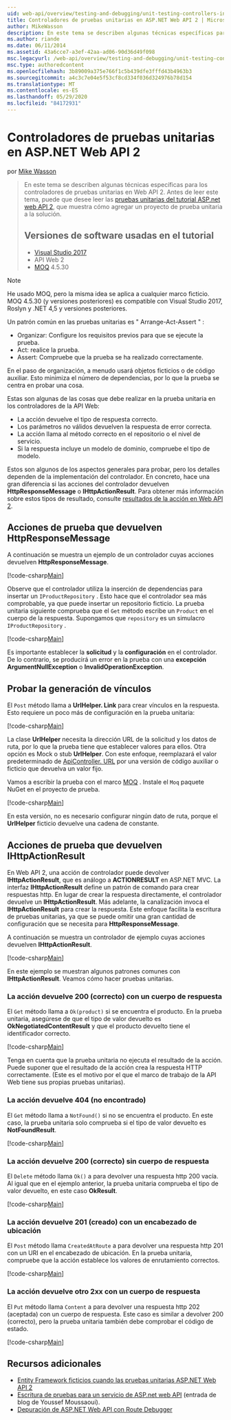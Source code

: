 ```yaml
---
uid: web-api/overview/testing-and-debugging/unit-testing-controllers-in-web-api
title: Controladores de pruebas unitarias en ASP.NET Web API 2 | Microsoft Docs
author: MikeWasson
description: En este tema se describen algunas técnicas específicas para los controladores de pruebas unitarias en Web API 2. Antes de leer este tema, puede que desee leer la unidad del tutorial...
ms.author: riande
ms.date: 06/11/2014
ms.assetid: 43a6cce7-a3ef-42aa-ad06-90d36d49f098
msc.legacyurl: /web-api/overview/testing-and-debugging/unit-testing-controllers-in-web-api
msc.type: authoredcontent
ms.openlocfilehash: 3b89009a375e766f1c5b439dfe3fffd43b4963b3
ms.sourcegitcommit: a4c3c7e04e5f53cf8cd334f036d324976b78d154
ms.translationtype: MT
ms.contentlocale: es-ES
ms.lasthandoff: 05/29/2020
ms.locfileid: "84172931"
---
```

# <a name="unit-testing-controllers-in-aspnet-web-api-2"></a>Controladores de pruebas unitarias en ASP.NET Web API 2

por [Mike Wasson](https://github.com/MikeWasson)

> En este tema se describen algunas técnicas específicas para los controladores de pruebas unitarias en Web API 2. Antes de leer este tema, puede que desee leer las [pruebas unitarias del tutorial ASP.net web API 2](unit-testing-with-aspnet-web-api.md), que muestra cómo agregar un proyecto de prueba unitaria a la solución.
>
> ## <a name="software-versions-used-in-the-tutorial"></a>Versiones de software usadas en el tutorial
>
> - [Visual Studio 2017](https://visualstudio.microsoft.com/downloads/?utm_medium=microsoft&utm_source=docs.microsoft.com&utm_campaign=button+cta&utm_content=download+vs2017)
> - API Web 2
> - [MOQ](https://github.com/Moq) 4.5.30

> [!NOTE]
> He usado MOQ, pero la misma idea se aplica a cualquier marco ficticio. MOQ 4.5.30 (y versiones posteriores) es compatible con Visual Studio 2017, Roslyn y .NET 4,5 y versiones posteriores.

Un patrón común en las pruebas unitarias es &quot; Arrange-Act-Assert &quot; :

- Organizar: Configure los requisitos previos para que se ejecute la prueba.
- Act: realice la prueba.
- Assert: Compruebe que la prueba se ha realizado correctamente.

En el paso de organización, a menudo usará objetos ficticios o de código auxiliar. Esto minimiza el número de dependencias, por lo que la prueba se centra en probar una cosa.

Estas son algunas de las cosas que debe realizar en la prueba unitaria en los controladores de la API Web:

- La acción devuelve el tipo de respuesta correcto.
- Los parámetros no válidos devuelven la respuesta de error correcta.
- La acción llama al método correcto en el repositorio o el nivel de servicio.
- Si la respuesta incluye un modelo de dominio, compruebe el tipo de modelo.

Estos son algunos de los aspectos generales para probar, pero los detalles dependen de la implementación del controlador. En concreto, hace una gran diferencia si las acciones del controlador devuelven **HttpResponseMessage** o **IHttpActionResult**. Para obtener más información sobre estos tipos de resultado, consulte [resultados de la acción en Web API 2](../getting-started-with-aspnet-web-api/action-results.md).

## <a name="testing-actions-that-return-httpresponsemessage"></a>Acciones de prueba que devuelven HttpResponseMessage

A continuación se muestra un ejemplo de un controlador cuyas acciones devuelven **HttpResponseMessage**.

[!code-csharp[Main](unit-testing-controllers-in-web-api/samples/sample1.cs)]

Observe que el controlador utiliza la inserción de dependencias para insertar un `IProductRepository` . Esto hace que el controlador sea más comprobable, ya que puede insertar un repositorio ficticio. La prueba unitaria siguiente comprueba que el `Get` método escribe un `Product` en el cuerpo de la respuesta. Supongamos que `repository` es un simulacro `IProductRepository` .

[!code-csharp[Main](unit-testing-controllers-in-web-api/samples/sample2.cs)]

Es importante establecer la **solicitud** y la **configuración** en el controlador. De lo contrario, se producirá un error en la prueba con una **excepción ArgumentNullException** o **InvalidOperationException**.

## <a name="testing-link-generation"></a>Probar la generación de vínculos

El `Post` método llama a **UrlHelper. Link** para crear vínculos en la respuesta. Esto requiere un poco más de configuración en la prueba unitaria:

[!code-csharp[Main](unit-testing-controllers-in-web-api/samples/sample3.cs)]

La clase **UrlHelper** necesita la dirección URL de la solicitud y los datos de ruta, por lo que la prueba tiene que establecer valores para ellos. Otra opción es Mock o stub **UrlHelper**. Con este enfoque, reemplazará el valor predeterminado de [ApiController. URL](https://msdn.microsoft.com/library/system.web.http.apicontroller.url.aspx) por una versión de código auxiliar o ficticio que devuelva un valor fijo.

Vamos a escribir la prueba con el marco [MOQ](https://github.com/Moq) . Instale el `Moq` paquete NuGet en el proyecto de prueba.

[!code-csharp[Main](unit-testing-controllers-in-web-api/samples/sample4.cs)]

En esta versión, no es necesario configurar ningún dato de ruta, porque el **UrlHelper** ficticio devuelve una cadena de constante.

## <a name="testing-actions-that-return-ihttpactionresult"></a>Acciones de prueba que devuelven IHttpActionResult

En Web API 2, una acción de controlador puede devolver **IHttpActionResult**, que es análogo a **ACTIONRESULT** en ASP.NET MVC. La interfaz **IHttpActionResult** define un patrón de comando para crear respuestas http. En lugar de crear la respuesta directamente, el controlador devuelve un **IHttpActionResult**. Más adelante, la canalización invoca el **IHttpActionResult** para crear la respuesta. Este enfoque facilita la escritura de pruebas unitarias, ya que se puede omitir una gran cantidad de configuración que se necesita para **HttpResponseMessage**.

A continuación se muestra un controlador de ejemplo cuyas acciones devuelven **IHttpActionResult**.

[!code-csharp[Main](unit-testing-controllers-in-web-api/samples/sample5.cs)]

En este ejemplo se muestran algunos patrones comunes con **IHttpActionResult**. Veamos cómo hacer pruebas unitarias.

### <a name="action-returns-200-ok-with-a-response-body"></a>La acción devuelve 200 (correcto) con un cuerpo de respuesta

El `Get` método llama a `Ok(product)` si se encuentra el producto. En la prueba unitaria, asegúrese de que el tipo de valor devuelto es **OkNegotiatedContentResult** y que el producto devuelto tiene el identificador correcto.

[!code-csharp[Main](unit-testing-controllers-in-web-api/samples/sample6.cs)]

Tenga en cuenta que la prueba unitaria no ejecuta el resultado de la acción. Puede suponer que el resultado de la acción crea la respuesta HTTP correctamente. (Este es el motivo por el que el marco de trabajo de la API Web tiene sus propias pruebas unitarias).

### <a name="action-returns-404-not-found"></a>La acción devuelve 404 (no encontrado)

El `Get` método llama a `NotFound()` si no se encuentra el producto. En este caso, la prueba unitaria solo comprueba si el tipo de valor devuelto es **NotFoundResult**.

[!code-csharp[Main](unit-testing-controllers-in-web-api/samples/sample7.cs)]

### <a name="action-returns-200-ok-with-no-response-body"></a>La acción devuelve 200 (correcto) sin cuerpo de respuesta

El `Delete` método llama `Ok()` a para devolver una respuesta http 200 vacía. Al igual que en el ejemplo anterior, la prueba unitaria comprueba el tipo de valor devuelto, en este caso **OkResult**.

[!code-csharp[Main](unit-testing-controllers-in-web-api/samples/sample8.cs)]

### <a name="action-returns-201-created-with-a-location-header"></a>La acción devuelve 201 (creado) con un encabezado de ubicación

El `Post` método llama `CreatedAtRoute` a para devolver una respuesta http 201 con un URI en el encabezado de ubicación. En la prueba unitaria, compruebe que la acción establece los valores de enrutamiento correctos.

[!code-csharp[Main](unit-testing-controllers-in-web-api/samples/sample9.cs)]

### <a name="action-returns-another-2xx-with-a-response-body"></a>La acción devuelve otro 2xx con un cuerpo de respuesta

El `Put` método llama `Content` a para devolver una respuesta http 202 (aceptada) con un cuerpo de respuesta. Este caso es similar a devolver 200 (correcto), pero la prueba unitaria también debe comprobar el código de estado.

[!code-csharp[Main](unit-testing-controllers-in-web-api/samples/sample10.cs)]

## <a name="additional-resources"></a>Recursos adicionales

- [Entity Framework ficticios cuando las pruebas unitarias ASP.NET Web API 2](mocking-entity-framework-when-unit-testing-aspnet-web-api-2.md)
- [Escritura de pruebas para un servicio de ASP.net web API](https://docs.microsoft.com/en-gb/archive/blogs/youssefm/writing-tests-for-an-asp-net-web-api-service) (entrada de blog de Youssef Moussaoui).
- [Depuración de ASP.NET Web API con Route Debugger](https://blogs.msdn.com/b/webdev/archive/2013/04/04/debugging-asp-net-web-api-with-route-debugger.aspx)
